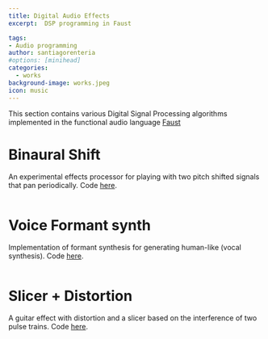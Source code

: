 ```yaml
---
title: Digital Audio Effects
excerpt:  DSP programming in Faust

tags:
- Audio programming
author: santiagorenteria
#options: [minihead]
categories:
  - works
background-image: works.jpeg
icon: music
---
```


This section contains various Digital Signal Processing algorithms implemented in the functional audio language <a href="http://faust.grame.fr/">Faust</a>

# Binaural Shift

An experimental effects processor for playing with two pitch shifted signals that pan periodically. Code <a href="https://github.com/hermes2507/Binaural-shift/tree/faust_code">here</a>.

<div class="12u"><span class="image fit"><img src="{{ site.baseurl }}/images/dsp/binaural.png" alt="" /></span></div>

# Voice Formant synth

Implementation of formant synthesis for generating human-like (vocal synthesis). Code <a href="https://github.com/hermes2507/FaustContest">here</a>.

<div class="5u"><span class="image fit"><img src="{{ site.baseurl }}/images/dsp/dist.png" alt="" /></span></div>

# Slicer + Distortion

A guitar effect with distortion and a slicer based on the interference of two pulse trains. Code <a href="https://github.com/hermes2507/distortion-slicer/tree/code">here</a>.

<div class="12u"><span class="image fit"><img src="{{ site.baseurl }}/images/dsp/voice.png" alt="" /></span></div>
